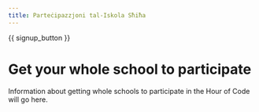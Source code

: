 ```yaml
---
title: Parteċipazzjoni tal-Iskola Sħiħa
---
```


{{ signup_button }}

# Get your whole school to participate

Information about getting whole schools to participate in the Hour of Code will go here.